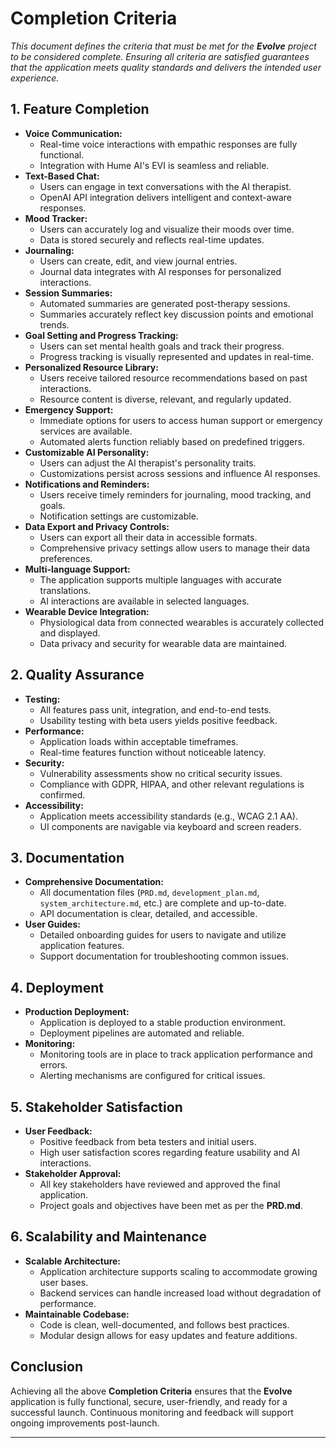 # Completion Criteria

*This document defines the criteria that must be met for the **Evolve** project to be considered complete. Ensuring all criteria are satisfied guarantees that the application meets quality standards and delivers the intended user experience.*

## **1. Feature Completion**
- **Voice Communication:**
  - Real-time voice interactions with empathic responses are fully functional.
  - Integration with Hume AI's EVI is seamless and reliable.
- **Text-Based Chat:**
  - Users can engage in text conversations with the AI therapist.
  - OpenAI API integration delivers intelligent and context-aware responses.
- **Mood Tracker:**
  - Users can accurately log and visualize their moods over time.
  - Data is stored securely and reflects real-time updates.
- **Journaling:**
  - Users can create, edit, and view journal entries.
  - Journal data integrates with AI responses for personalized interactions.
- **Session Summaries:**
  - Automated summaries are generated post-therapy sessions.
  - Summaries accurately reflect key discussion points and emotional trends.
- **Goal Setting and Progress Tracking:**
  - Users can set mental health goals and track their progress.
  - Progress tracking is visually represented and updates in real-time.
- **Personalized Resource Library:**
  - Users receive tailored resource recommendations based on past interactions.
  - Resource content is diverse, relevant, and regularly updated.
- **Emergency Support:**
  - Immediate options for users to access human support or emergency services are available.
  - Automated alerts function reliably based on predefined triggers.
- **Customizable AI Personality:**
  - Users can adjust the AI therapist's personality traits.
  - Customizations persist across sessions and influence AI responses.
- **Notifications and Reminders:**
  - Users receive timely reminders for journaling, mood tracking, and goals.
  - Notification settings are customizable.
- **Data Export and Privacy Controls:**
  - Users can export all their data in accessible formats.
  - Comprehensive privacy settings allow users to manage their data preferences.
- **Multi-language Support:**
  - The application supports multiple languages with accurate translations.
  - AI interactions are available in selected languages.
- **Wearable Device Integration:**
  - Physiological data from connected wearables is accurately collected and displayed.
  - Data privacy and security for wearable data are maintained.

## **2. Quality Assurance**
- **Testing:**
  - All features pass unit, integration, and end-to-end tests.
  - Usability testing with beta users yields positive feedback.
- **Performance:**
  - Application loads within acceptable timeframes.
  - Real-time features function without noticeable latency.
- **Security:**
  - Vulnerability assessments show no critical security issues.
  - Compliance with GDPR, HIPAA, and other relevant regulations is confirmed.
- **Accessibility:**
  - Application meets accessibility standards (e.g., WCAG 2.1 AA).
  - UI components are navigable via keyboard and screen readers.

## **3. Documentation**
- **Comprehensive Documentation:**
  - All documentation files (`PRD.md`, `development_plan.md`, `system_architecture.md`, etc.) are complete and up-to-date.
  - API documentation is clear, detailed, and accessible.
- **User Guides:**
  - Detailed onboarding guides for users to navigate and utilize application features.
  - Support documentation for troubleshooting common issues.

## **4. Deployment**
- **Production Deployment:**
  - Application is deployed to a stable production environment.
  - Deployment pipelines are automated and reliable.
- **Monitoring:**
  - Monitoring tools are in place to track application performance and errors.
  - Alerting mechanisms are configured for critical issues.

## **5. Stakeholder Satisfaction**
- **User Feedback:**
  - Positive feedback from beta testers and initial users.
  - High user satisfaction scores regarding feature usability and AI interactions.
- **Stakeholder Approval:**
  - All key stakeholders have reviewed and approved the final application.
  - Project goals and objectives have been met as per the **PRD.md**.

## **6. Scalability and Maintenance**
- **Scalable Architecture:**
  - Application architecture supports scaling to accommodate growing user bases.
  - Backend services can handle increased load without degradation of performance.
- **Maintainable Codebase:**
  - Code is clean, well-documented, and follows best practices.
  - Modular design allows for easy updates and feature additions.

## **Conclusion**

Achieving all the above **Completion Criteria** ensures that the **Evolve** application is fully functional, secure, user-friendly, and ready for a successful launch. Continuous monitoring and feedback will support ongoing improvements post-launch.

---